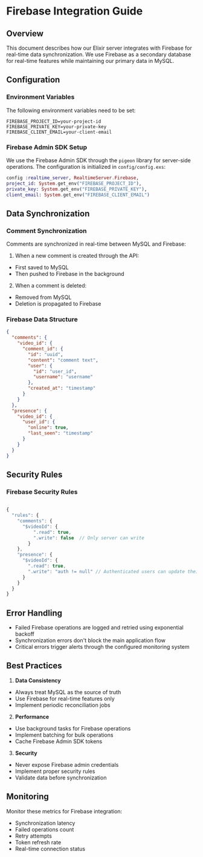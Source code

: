# Firebase Integration Guide

## Overview

This document describes how our Elixir server integrates with Firebase for real-time data synchronization. We use Firebase as a secondary database for real-time features while maintaining our primary data in MySQL.

## Configuration

### Environment Variables

The following environment variables need to be set:

```
FIREBASE_PROJECT_ID=your-project-id
FIREBASE_PRIVATE_KEY=your-private-key
FIREBASE_CLIENT_EMAIL=your-client-email
```

### Firebase Admin SDK Setup

We use the Firebase Admin SDK through the `pigeon` library for server-side operations. The configuration is initialized in `config/config.exs`:

```elixir
config :realtime_server, RealtimeServer.Firebase,
project_id: System.get_env("FIREBASE_PROJECT_ID"),
private_key: System.get_env("FIREBASE_PRIVATE_KEY"),
client_email: System.get_env("FIREBASE_CLIENT_EMAIL")
```

## Data Synchronization

### Comment Synchronization

Comments are synchronized in real-time between MySQL and Firebase:

1. When a new comment is created through the API:

- First saved to MySQL
- Then pushed to Firebase in the background

2. When a comment is deleted:

- Removed from MySQL
- Deletion is propagated to Firebase

### Firebase Data Structure

```json
{
  "comments": {
    "video_id": {
      "comment_id": {
        "id": "uuid",
        "content": "comment text",
        "user": {
          "id": "user_id",
          "username": "username"
        },
        "created_at": "timestamp"
      }
    }
  },
  "presence": {
    "video_id": {
      "user_id": {
        "online": true,
        "last_seen": "timestamp"
      }
    }
  }
}
```

## Security Rules

### Firebase Security Rules

```javascript

{
  "rules": {
    "comments": {
      "$videoId": {
          ".read": true,
          ".write": false  // Only server can write
        }
    },
    "presence": {
      "$videoId": {
        ".read": true,
        ".write": "auth != null" // Authenticated users can update their presence
      }
    }
  }
}
```

## Error Handling

- Failed Firebase operations are logged and retried using exponential backoff
- Synchronization errors don't block the main application flow
- Critical errors trigger alerts through the configured monitoring system

## Best Practices

1. **Data Consistency**

- Always treat MySQL as the source of truth
- Use Firebase for real-time features only
- Implement periodic reconciliation jobs

2. **Performance**

- Use background tasks for Firebase operations
- Implement batching for bulk operations
- Cache Firebase Admin SDK tokens

3. **Security**

- Never expose Firebase admin credentials
- Implement proper security rules
- Validate data before synchronization

## Monitoring

Monitor these metrics for Firebase integration:

- Synchronization latency
- Failed operations count
- Retry attempts
- Token refresh rate
- Real-time connection status
